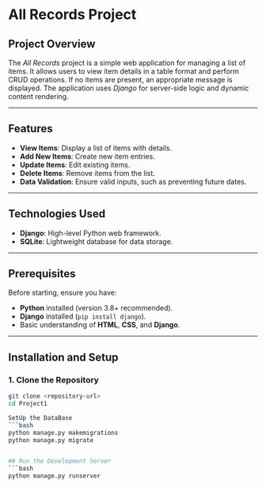 # All Records Project

## Project Overview

The *All Records* project is a simple web application for managing a list of items. It allows users to view item details in a table format and perform CRUD operations. If no items are present, an appropriate message is displayed. The application uses *Django* for server-side logic and dynamic content rendering.

---

## Features
- **View Items**: Display a list of items with details.
- **Add New Items**: Create new item entries.
- **Update Items**: Edit existing items.
- **Delete Items**: Remove items from the list.
- **Data Validation**: Ensure valid inputs, such as preventing future dates.

---

## Technologies Used
- **Django**: High-level Python web framework.
- **SQLite**: Lightweight database for data storage.

---

## Prerequisites
Before starting, ensure you have:
- **Python** installed (version 3.8+ recommended).
- **Django** installed (`pip install django`).
- Basic understanding of **HTML**, **CSS**, and **Django**.

---

## Installation and Setup

### 1. Clone the Repository
```bash
git clone <repository-url>
cd Project1

SetUp the DataBase
```bash
python manage.py makemigrations
python manage.py migrate


## Run the Development Server
```bash
python manage.py runserver
